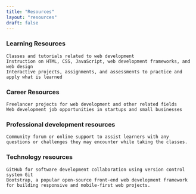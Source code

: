 ```yaml
---
title: "Resources"
layout: "resources"
draft: false
---
```

### Learning Resources
    Classes and tutorials related to web development
    Instruction on HTML, CSS, JavaScript, web development frameworks, and web design
    Interactive projects, assignments, and assessments to practice and apply what is learned

### Career Resources
    Freelancer projects for web development and other related fields
    Web development job opportunities in startups and small businesses

### Professional development resources
    Community forum or online support to assist learners with any questions or challenges they may encounter while taking the classes.

### Technology resources
    GitHub for software development collaboration using version control system Git
    Bootstrap, a popular open-source front-end web development framework for building responsive and mobile-first web projects.